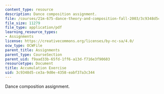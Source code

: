 ```yaml
---
content_type: resource
description: Dance composition assignment.
file: /courses/21m-675-dance-theory-and-composition-fall-2003/3c9348d5ce3a9d0e4358eabf37a3c344_assignment_01.pdf
file_size: 11279
file_type: application/pdf
learning_resource_types:
- Assignments
license: https://creativecommons.org/licenses/by-nc-sa/4.0/
ocw_type: OCWFile
parent_title: Assignments
parent_type: CourseSection
parent_uid: f9aad33b-65fd-1ff6-a13d-f716e3f90603
resourcetype: Document
title: Accumulation Exercise
uid: 3c9348d5-ce3a-9d0e-4358-eabf37a3c344
---
```

Dance composition assignment.